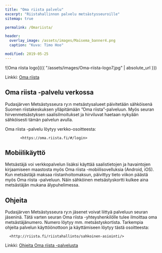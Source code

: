 ```yaml
---
title: "Oma riista palvelu"
excerpt: "Riistahallinnon palvelu metsästysseuroille"
sitemap: true

permalink: /Omariista/

header:
  overlay_image: /assets/images/Maisema_banner4.png
  caption: "Kuva: Timo Hoo"

modified: 2019-05-25
---
```


![Oma riista logo]({{ "/assets/images/Oma-riista-logo7.jpg" | absolute_url }})

Linkki:
<a target = "_blank" href = "https://oma.riista.fi/#/login">Oma riista</a>

## Oma riista -palvelu verkossa
Pudasjärven Metsästysseura ry:n metsästysalueet päivitetään sähköisenä Suomen riistakeskuksen ylläpitämään ”Oma riista”-palveluun. Myös seuran hirvenmetsästyksen saalisilmoitukset ja hirviluvat haetaan nykyään sähköisesti tämän palvelun avulla.

Oma riista -palvelu löytyy verkko-osoitteesta:

           <https://oma.riista.fi/#/login>

## Mobiilikäyttö

Metsästäjä voi verkkopalvelun lisäksi käyttää saalistietojen ja havaintojen kirjaamiseen maastosta myös Oma riista -mobiilisovelluksia (Android, iOS).
Kun metsästäjä maksaa riistanhoitomaksun, päivittyy tieto viikon päästä myös Oma riista -palveluun. Näin sähköinen metsästyskortti kulkee aina metsästäjän mukana älypuhelimessa.

## Ohjeita

Pudasjärven Metsästysseura ry:n jäsenet voivat liittyä palveluun seuran jäseninä. Tätä varten seuran Oma riista -yhteyshenkilölle tulee ilmoittaa oma metsästäjänumero. Numero löytyy mm. metsästyskortista.
Tarkempia ohjeita palvelun käyttöönottoon ja käyttämiseen löytyy tästä osoitteesta:

      <http://riista.fi/riistahallinto/sahkoinen-asiointi/>

Linkki:
<a target = "_blank" href = "http://riista.fi/riistahallinto/sahkoinen-asiointi/">Ohjeita Oma riista -palvelusta</a>
